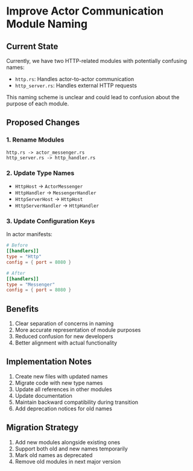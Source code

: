 # Improve Actor Communication Module Naming

## Current State
Currently, we have two HTTP-related modules with potentially confusing names:
- `http.rs`: Handles actor-to-actor communication
- `http_server.rs`: Handles external HTTP requests

This naming scheme is unclear and could lead to confusion about the purpose of each module.

## Proposed Changes

### 1. Rename Modules
```
http.rs -> actor_messenger.rs
http_server.rs -> http_handler.rs
```

### 2. Update Type Names
- `HttpHost` -> `ActorMessenger`
- `HttpHandler` -> `MessengerHandler`
- `HttpServerHost` -> `HttpHost`
- `HttpServerHandler` -> `HttpHandler`

### 3. Update Configuration Keys
In actor manifests:
```toml
# Before
[[handlers]]
type = "Http"
config = { port = 8080 }

# After
[[handlers]]
type = "Messenger"
config = { port = 8080 }
```

## Benefits
1. Clear separation of concerns in naming
2. More accurate representation of module purposes
3. Reduced confusion for new developers
4. Better alignment with actual functionality

## Implementation Notes
1. Create new files with updated names
2. Migrate code with new type names
3. Update all references in other modules
4. Update documentation
5. Maintain backward compatibility during transition
6. Add deprecation notices for old names

## Migration Strategy
1. Add new modules alongside existing ones
2. Support both old and new names temporarily
3. Mark old names as deprecated
4. Remove old modules in next major version
